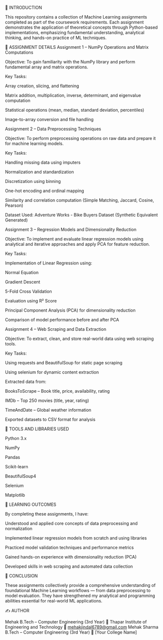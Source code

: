📘 INTRODUCTION

This repository contains a collection of Machine Learning assignments completed as part of the coursework requirements.
Each assignment demonstrates the application of theoretical concepts through Python-based implementations, emphasizing fundamental understanding, analytical thinking, and hands-on practice of ML techniques.

📂 ASSIGNMENT DETAILS
Assignment 1 – NumPy Operations and Matrix Computations

Objective:
To gain familiarity with the NumPy library and perform fundamental array and matrix operations.

Key Tasks:

Array creation, slicing, and flattening

Matrix addition, multiplication, inverse, determinant, and eigenvalue computation

Statistical operations (mean, median, standard deviation, percentiles)

Image-to-array conversion and file handling

Assignment 2 – Data Preprocessing Techniques

Objective:
To perform preprocessing operations on raw data and prepare it for machine learning models.

Key Tasks:

Handling missing data using imputers

Normalization and standardization

Discretization using binning

One-hot encoding and ordinal mapping

Similarity and correlation computation (Simple Matching, Jaccard, Cosine, Pearson)

Dataset Used:
Adventure Works - Bike Buyers Dataset (Synthetic Equivalent Generated)

Assignment 3 – Regression Models and Dimensionality Reduction

Objective:
To implement and evaluate linear regression models using analytical and iterative approaches and apply PCA for feature reduction.

Key Tasks:

Implementation of Linear Regression using:

Normal Equation

Gradient Descent

5-Fold Cross Validation

Evaluation using R² Score

Principal Component Analysis (PCA) for dimensionality reduction

Comparison of model performance before and after PCA

Assignment 4 – Web Scraping and Data Extraction

Objective:
To extract, clean, and store real-world data using web scraping tools.

Key Tasks:

Using requests and BeautifulSoup for static page scraping

Using selenium for dynamic content extraction

Extracted data from:

BooksToScrape – Book title, price, availability, rating

IMDb – Top 250 movies (title, year, rating)

TimeAndDate – Global weather information

Exported datasets to CSV format for analysis

🧩 TOOLS AND LIBRARIES USED

Python 3.x

NumPy

Pandas

Scikit-learn

BeautifulSoup4

Selenium

Matplotlib

🧠 LEARNING OUTCOMES

By completing these assignments, I have:

Understood and applied core concepts of data preprocessing and normalization

Implemented linear regression models from scratch and using libraries

Practiced model validation techniques and performance metrics

Gained hands-on experience with dimensionality reduction (PCA)

Developed skills in web scraping and automated data collection

🧾 CONCLUSION

These assignments collectively provide a comprehensive understanding of foundational Machine Learning workflows — from data preprocessing to model evaluation.
They have strengthened my analytical and programming abilities essential for real-world ML applications.

✍️ AUTHOR

Mehak 
B.Tech – Computer Engineering (3rd Year)
📍 Thapar Institute of Engineering and Technology
📧 mehakjindal6789@gmail.com
Mehak Sharma
B.Tech – Computer Engineering (3rd Year)
📍 [Your College Name]
